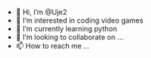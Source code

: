 - 👋 Hi, I’m @Uje2
- 👀 I’m interested in coding video games 
- 🌱 I’m currently learning python 
- 💞️ I’m looking to collaborate on ...
- 📫 How to reach me ...

<!---
Uje2/Uje2 is a ✨ special ✨ repository because its `README.md` (this file) appears on your GitHub profile.
You can click the Preview link to take a look at your changes.
--->
